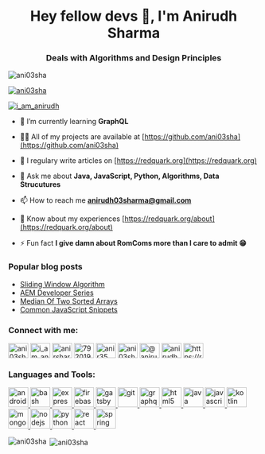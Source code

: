 <h1 align="center">Hey fellow devs 👋, I'm Anirudh Sharma</h1>
<h3 align="center">Deals with Algorithms and Design Principles</h3>

<p align="left"> <img src="https://komarev.com/ghpvc/?username=ani03sha&label=Profile%20views&color=0e75b6&style=flat" alt="ani03sha" /> </p>

<p align="left"> <a href="https://github.com/ryo-ma/github-profile-trophy"><img src="https://github-profile-trophy.vercel.app/?username=ani03sha" alt="ani03sha" /></a> </p>

<p align="left"> <a href="https://twitter.com/i_am_anirudh" target="blank"><img src="https://img.shields.io/twitter/follow/i_am_anirudh?logo=twitter&style=for-the-badge" alt="i_am_anirudh" /></a> </p>

- 🌱 I’m currently learning **GraphQL**

- 👨‍💻 All of my projects are available at [https://github.com/ani03sha](https://github.com/ani03sha)

- 📝 I regulary write articles on [https://redquark.org](https://redquark.org)

- 💬 Ask me about **Java, JavaScript, Python, Algorithms, Data Strucutures**

- 📫 How to reach me **anirudh03sharma@gmail.com**

- 📄 Know about my experiences [https://redquark.org/about](https://redquark.org/about)

- ⚡ Fun fact **I give damn about RomComs more than I care to admit 😁**

### Popular blog posts
<!-- BLOG-POST-LIST:START -->
- [Sliding Window Algorithm](https://redquark.org/cotd/sliding_window/)
- [AEM Developer Series](https://redquark.org/aem/day-00-aem-developer-series/)
- [Median Of Two Sorted Arrays](https://redquark.org/leetcode/0004-median-of-two-sorted-arrays/)
- [Common JavaScript Snippets](https://redquark.org/snippets/javascript-snippets-1/)
<!-- BLOG-POST-LIST:END -->

<h3 align="left">Connect with me:</h3>
<p align="left">
<a href="https://dev.to/ani03sha" target="blank"><img align="center" src="https://cdn.jsdelivr.net/npm/simple-icons@3.0.1/icons/dev-dot-to.svg" alt="ani03sha" height="30" width="40" /></a>
<a href="https://twitter.com/i_am_anirudh" target="blank"><img align="center" src="https://cdn.jsdelivr.net/npm/simple-icons@3.0.1/icons/twitter.svg" alt="i_am_anirudh" height="30" width="40" /></a>
<a href="https://linkedin.com/in/anirshar" target="blank"><img align="center" src="https://cdn.jsdelivr.net/npm/simple-icons@3.0.1/icons/linkedin.svg" alt="anirshar" height="30" width="40" /></a>
<a href="https://stackoverflow.com/users/7920195/anirudh-sharma" target="blank"><img align="center" src="https://cdn.jsdelivr.net/npm/simple-icons@3.0.1/icons/stackoverflow.svg" alt="7920195/anirudh-sharma" height="30" width="40" /></a>
<a href="https://fb.com/anir35" target="blank"><img align="center" src="https://cdn.jsdelivr.net/npm/simple-icons@3.0.1/icons/facebook.svg" alt="anir35" height="30" width="40" /></a>
<a href="https://instagram.com/ani03sha" target="blank"><img align="center" src="https://cdn.jsdelivr.net/npm/simple-icons@3.0.1/icons/instagram.svg" alt="ani03sha" height="30" width="40" /></a>
<a href="https://medium.com/@anirudh03sharma" target="blank"><img align="center" src="https://cdn.jsdelivr.net/npm/simple-icons@3.0.1/icons/medium.svg" alt="@anirudh03sharma" height="30" width="40" /></a>
<a href="https://www.leetcode.com/anirudh03sharma" target="blank"><img align="center" src="https://cdn.jsdelivr.net/npm/simple-icons@3.0.1/icons/leetcode.svg" alt="anirudh03sharma" height="30" width="40" /></a>
<a href="/https://rss.app/feeds/d0opchwpbx78stbm.xml" target="blank"><img align="center" src="https://cdn.jsdelivr.net/npm/simple-icons@3.0.1/icons/rss.svg" alt="https://rss.app/feeds/d0opchwpbx78stbm.xml" height="30" width="40" /></a>
</p>

<h3 align="left">Languages and Tools:</h3>
<p align="left"> <a href="https://developer.android.com" target="_blank"> <img src="https://devicons.github.io/devicon/devicon.git/icons/android/android-original-wordmark.svg" alt="android" width="40" height="40"/> </a> <a href="https://www.gnu.org/software/bash/" target="_blank"> <img src="https://www.vectorlogo.zone/logos/gnu_bash/gnu_bash-icon.svg" alt="bash" width="40" height="40"/> </a> <a href="https://expressjs.com" target="_blank"> <img src="https://devicons.github.io/devicon/devicon.git/icons/express/express-original-wordmark.svg" alt="express" width="40" height="40"/> </a> <a href="https://firebase.google.com/" target="_blank"> <img src="https://www.vectorlogo.zone/logos/firebase/firebase-icon.svg" alt="firebase" width="40" height="40"/> </a> <a href="https://www.gatsbyjs.com/" target="_blank"> <img src="https://www.vectorlogo.zone/logos/gatsbyjs/gatsbyjs-icon.svg" alt="gatsby" width="40" height="40"/> </a> <a href="https://git-scm.com/" target="_blank"> <img src="https://www.vectorlogo.zone/logos/git-scm/git-scm-icon.svg" alt="git" width="40" height="40"/> </a> <a href="https://graphql.org" target="_blank"> <img src="https://www.vectorlogo.zone/logos/graphql/graphql-icon.svg" alt="graphql" width="40" height="40"/> </a> <a href="https://www.w3.org/html/" target="_blank"> <img src="https://devicons.github.io/devicon/devicon.git/icons/html5/html5-original-wordmark.svg" alt="html5" width="40" height="40"/> </a> <a href="https://www.java.com" target="_blank"> <img src="https://devicons.github.io/devicon/devicon.git/icons/java/java-original-wordmark.svg" alt="java" width="40" height="40"/> </a> <a href="https://developer.mozilla.org/en-US/docs/Web/JavaScript" target="_blank"> <img src="https://devicons.github.io/devicon/devicon.git/icons/javascript/javascript-original.svg" alt="javascript" width="40" height="40"/> </a> <a href="https://kotlinlang.org" target="_blank"> <img src="https://www.vectorlogo.zone/logos/kotlinlang/kotlinlang-icon.svg" alt="kotlin" width="40" height="40"/> </a> <a href="https://www.mongodb.com/" target="_blank"> <img src="https://devicons.github.io/devicon/devicon.git/icons/mongodb/mongodb-original-wordmark.svg" alt="mongodb" width="40" height="40"/> </a> <a href="https://nodejs.org" target="_blank"> <img src="https://devicons.github.io/devicon/devicon.git/icons/nodejs/nodejs-original-wordmark.svg" alt="nodejs" width="40" height="40"/> </a> <a href="https://www.python.org" target="_blank"> <img src="https://devicons.github.io/devicon/devicon.git/icons/python/python-original.svg" alt="python" width="40" height="40"/> </a> <a href="https://reactjs.org/" target="_blank"> <img src="https://devicons.github.io/devicon/devicon.git/icons/react/react-original-wordmark.svg" alt="react" width="40" height="40"/> </a> <a href="https://spring.io/" target="_blank"> <img src="https://www.vectorlogo.zone/logos/springio/springio-icon.svg" alt="spring" width="40" height="40"/> </a> </p>

<p><img align="left" src="https://github-readme-stats.vercel.app/api/top-langs?username=ani03sha&show_icons=true&locale=en&layout=compact" alt="ani03sha" /></p>

<p>&nbsp;<img align="center" src="https://github-readme-stats.vercel.app/api?username=ani03sha&show_icons=true&locale=en" alt="ani03sha" /></p>

